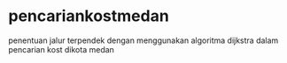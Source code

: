 # pencariankostmedan
penentuan jalur terpendek dengan menggunakan algoritma dijkstra dalam pencarian kost dikota medan
